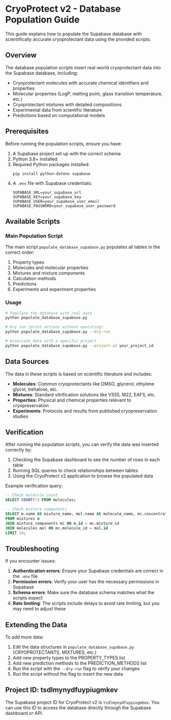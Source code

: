 # CryoProtect v2 - Database Population Guide

This guide explains how to populate the Supabase database with scientifically accurate cryoprotectant data using the provided scripts.

## Overview

The database population scripts insert real-world cryoprotectant data into the Supabase database, including:

- Cryoprotectant molecules with accurate chemical identifiers and properties
- Molecular properties (LogP, melting point, glass transition temperature, etc.)
- Cryoprotectant mixtures with detailed compositions
- Experimental data from scientific literature
- Predictions based on computational models

## Prerequisites

Before running the population scripts, ensure you have:

1. A Supabase project set up with the correct schema
2. Python 3.8+ installed
3. Required Python packages installed:
   ```
   pip install python-dotenv supabase
   ```
4. A `.env` file with Supabase credentials:
   ```
   SUPABASE_URL=your_supabase_url
   SUPABASE_KEY=your_supabase_key
   SUPABASE_USER=your_supabase_user_email
   SUPABASE_PASSWORD=your_supabase_user_password
   ```

## Available Scripts

### Main Population Script

The main script `populate_database_supabase.py` populates all tables in the correct order:

1. Property types
2. Molecules and molecular properties
3. Mixtures and mixture components
4. Calculation methods
5. Predictions
6. Experiments and experiment properties

### Usage

```bash
# Populate the database with real data
python populate_database_supabase.py

# Dry run (print actions without executing)
python populate_database_supabase.py --dry-run

# Associate data with a specific project
python populate_database_supabase.py --project-id your_project_id
```

## Data Sources

The data in these scripts is based on scientific literature and includes:

- **Molecules**: Common cryoprotectants like DMSO, glycerol, ethylene glycol, trehalose, etc.
- **Mixtures**: Standard vitrification solutions like VS55, M22, EAFS, etc.
- **Properties**: Physical and chemical properties relevant to cryopreservation
- **Experiments**: Protocols and results from published cryopreservation studies

## Verification

After running the population scripts, you can verify the data was inserted correctly by:

1. Checking the Supabase dashboard to see the number of rows in each table
2. Running SQL queries to check relationships between tables
3. Using the CryoProtect v2 application to browse the populated data

Example verification query:

```sql
-- Check molecule count
SELECT COUNT(*) FROM molecules;

-- Check mixture components
SELECT m.name AS mixture_name, mol.name AS molecule_name, mc.concentration, mc.concentration_unit
FROM mixtures m
JOIN mixture_components mc ON m.id = mc.mixture_id
JOIN molecules mol ON mc.molecule_id = mol.id
LIMIT 10;
```

## Troubleshooting

If you encounter issues:

1. **Authentication errors**: Ensure your Supabase credentials are correct in the `.env` file
2. **Permission errors**: Verify your user has the necessary permissions in Supabase
3. **Schema errors**: Make sure the database schema matches what the scripts expect
4. **Rate limiting**: The scripts include delays to avoid rate limiting, but you may need to adjust these

## Extending the Data

To add more data:

1. Edit the data structures in `populate_database_supabase.py` (CRYOPROTECTANTS, MIXTURES, etc.)
2. Add new property types to the PROPERTY_TYPES list
3. Add new prediction methods to the PREDICTION_METHODS list
4. Run the script with the `--dry-run` flag to verify your changes
5. Run the script without the flag to insert the new data

## Project ID: tsdlmynydfuypiugmkev

The Supabase project ID for CryoProtect v2 is `tsdlmynydfuypiugmkev`. You can use this ID to access the database directly through the Supabase dashboard or API.
